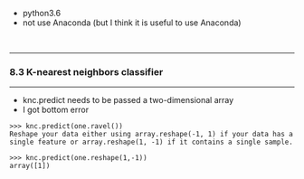 - python3.6
- not use Anaconda (but I think it is useful to use Anaconda)

<br>

---
### 8.3 K-nearest neighbors classifier
--- 

- knc.predict needs to be passed a two-dimensional array
- I got bottom error

```
>>> knc.predict(one.ravel())
Reshape your data either using array.reshape(-1, 1) if your data has a single feature or array.reshape(1, -1) if it contains a single sample.

>>> knc.predict(one.reshape(1,-1))
array([1])
```

